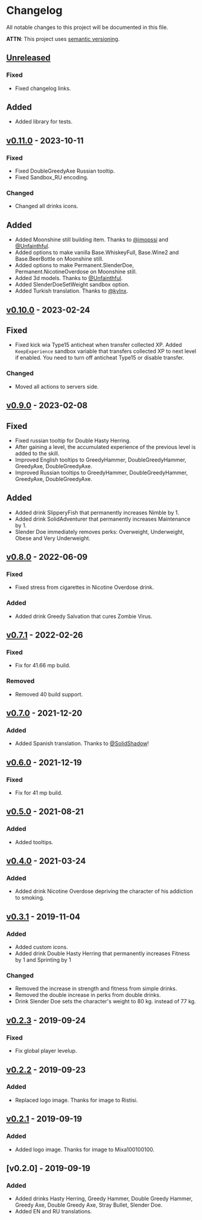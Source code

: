 # Changelog
All notable changes to this project will be documented in this file.

**ATTN**: This project uses [semantic versioning](http://semver.org/).

## [Unreleased]
### Fixed
- Fixed changelog links.

## Added
- Added library for tests.

## [v0.11.0] - 2023-10-11
### Fixed
- Fixed DoubleGreedyAxe Russian tooltip.
- Fixed Sandbox_RU encoding.

### Changed
- Changed all drinks icons.

## Added
- Added Moonshine still building item. Thanks to [@imopssi](http://steamcommunity.com/profiles/76561198041180030) and [@Unfainthful](https://steamcommunity.com/profiles/76561198072217531).
- Added options to make vanilla Base.WhiskeyFull, Base.Wine2 and Base.BeerBottle on Moonshine still. 
- Added options to make Permanent.SlenderDoe, Permanent.NicotineOverdose on Moonshine still.
- Added 3d models. Thanks to [@Unfainthful](https://steamcommunity.com/profiles/76561198072217531).
- Added SlenderDoeSetWeight sandbox option.
- Added Turkish translation. Thanks to [@kylnx](https://steamcommunity.com/profiles/76561199200666453).

## [v0.10.0] - 2023-02-24
## Fixed
- Fixed kick wia Type15 anticheat when transfer collected XP. Added `KeepExperience` sandbox variable that transfers collected XP to next level if enabled. You need to turn off anticheat Type15 or disable transfer.

### Changed
- Moved all actions to servers side.

## [v0.9.0] - 2023-02-08
## Fixed
- Fixed russian tooltip for Double Hasty Herring.
- After gaining a level, the accumulated experience of the previous level is added to the skill.
- Improved English tooltips to GreedyHammer, DoubleGreedyHammer, GreedyAxe, DoubleGreedyAxe.
- Improved Russian tooltips to GreedyHammer, DoubleGreedyHammer, GreedyAxe, DoubleGreedyAxe.

## Added
- Added drink SlipperyFish that permanently increases Nimble by 1.
- Added drink SolidAdventurer that permanently increases Maintenance by 1.
- Slender Doe immediately removes perks: Overweight, Underweight, Obese and Very Underweight.

## [v0.8.0] - 2022-06-09
### Fixed
- Fixed stress from cigarettes in Nicotine Overdose drink.

### Added
- Added drink Greedy Salvation that cures Zombie Virus.

## [v0.7.1] - 2022-02-26
### Fixed
- Fix for 41.66 mp build.

### Removed
- Removed 40 build support.

## [v0.7.0] - 2021-12-20
### Added
- Added Spanish translation. Thanks to [@SolidShadow](https://steamcommunity.com/profiles/76561198170110257)!

## [v0.6.0] - 2021-12-19
### Fixed
- Fix for 41 mp build.

## [v0.5.0] - 2021-08-21
### Added
- Added tooltips.

## [v0.4.0] - 2021-03-24
### Added
- Added drink Nicotine Overdose depriving the character of his addiction to smoking.

## [v0.3.1] - 2019-11-04
### Added
- Added custom icons.
- Added drink Double Hasty Herring that permanently increases Fitness by 1 and Sprinting by 1 

### Changed
- Removed the increase in strength and fitness from simple drinks.
- Removed the double increase in perks from double drinks.
- Drink Slender Doe sets the character's weight to 80 kg. instead of 77 kg.

## [v0.2.3] - 2019-09-24
### Fixed
- Fix global player levelup.

## [v0.2.2] - 2019-09-23
### Added
- Replaced logo image. Thanks for image to Ristisi.

## [v0.2.1] - 2019-09-19
### Added
- Added logo image. Thanks for image to Mixa100100100.

## [v0.2.0] - 2019-09-19
### Added
- Added drinks Hasty Herring, Greedy Hammer, Double Greedy Hammer, Greedy Axe, Double Greedy Axe, Stray Bullet, 
Slender Doe. 
- Added EN and RU translations.

[Unreleased]: https://github.com/openzomboid/permanent-effects-drinks/compare/v0.11.0...HEAD
[v0.11.0]: https://github.com/openzomboid/permanent-effects-drinks/compare/v0.10.0...v0.11.0
[v0.10.0]: https://github.com/openzomboid/permanent-effects-drinks/compare/v0.9.0...v0.10.0
[v0.9.0]: https://github.com/openzomboid/permanent-effects-drinks/compare/v0.8.0...v0.9.0
[v0.8.0]: https://github.com/openzomboid/permanent-effects-drinks/compare/v0.7.1...v0.8.0
[v0.7.1]: https://github.com/openzomboid/permanent-effects-drinks/compare/v0.7.0...v0.7.1
[v0.7.0]: https://github.com/openzomboid/permanent-effects-drinks/compare/v0.6.0...v0.7.0
[v0.6.0]: https://github.com/openzomboid/permanent-effects-drinks/compare/v0.5.0...v0.6.0
[v0.5.0]: https://github.com/openzomboid/permanent-effects-drinks/compare/v0.4.0...v0.5.0
[v0.4.0]: https://github.com/openzomboid/permanent-effects-drinks/compare/v0.3.1...v0.4.0
[v0.3.1]: https://github.com/openzomboid/permanent-effects-drinks/compare/v0.2.3...v0.3.1
[v0.2.3]: https://github.com/openzomboid/permanent-effects-drinks/compare/v0.2.2...v0.2.3
[v0.2.2]: https://github.com/openzomboid/permanent-effects-drinks/compare/v0.2.1...v0.2.2
[v0.2.1]: https://github.com/openzomboid/permanent-effects-drinks/compare/v0.2.0...v0.2.1
